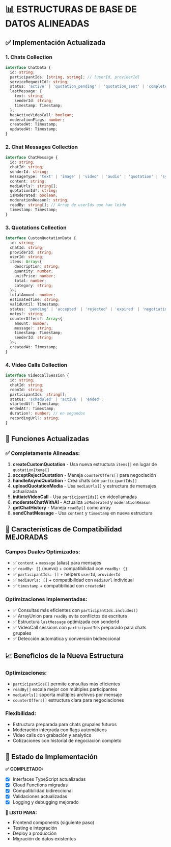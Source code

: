 # 📊 **ESTRUCTURAS DE BASE DE DATOS ALINEADAS**

## ✅ **Implementación Actualizada**

### **1. Chats Collection**
```typescript
interface ChatData {
  id: string;
  participantIds: [string, string]; // [userId, providerId]
  serviceRequestId?: string;
  status: 'active' | 'quotation_pending' | 'quotation_sent' | 'completed' | 'closed';
  lastMessage: {
    text: string;
    senderId: string;
    timestamp: Timestamp;
  };
  hasActiveVideoCall: boolean;
  moderationFlags: number;
  createdAt: Timestamp;
  updatedAt: Timestamp;
}
```

### **2. Chat Messages Collection**
```typescript
interface ChatMessage {
  id: string;
  chatId: string;
  senderId: string;
  messageType: 'text' | 'image' | 'video' | 'audio' | 'quotation' | 'system';
  content: string;
  mediaUrls?: string[];
  quotationId?: string;
  isModerated: boolean;
  moderationReason?: string;
  readBy: string[]; // Array de userIds que han leído
  timestamp: Timestamp;
}
```

### **3. Quotations Collection**
```typescript
interface CustomQuotationData {
  id: string;
  chatId: string;
  providerId: string;
  userId: string;
  items: Array<{
    description: string;
    quantity: number;
    unitPrice: number;
    total: number;
    category: string;
  }>;
  totalAmount: number;
  estimatedTime: string;
  validUntil: Timestamp;
  status: 'pending' | 'accepted' | 'rejected' | 'expired' | 'negotiating';
  notes?: string;
  counterOffers?: Array<{
    amount: number;
    message?: string;
    timestamp: Timestamp;
    senderId: string;
  }>;
  createdAt: Timestamp;
}
```

### **4. Video Calls Collection**
```typescript
interface VideoCallSession {
  id: string;
  chatId: string;
  roomId: string;
  participantIds: string[];
  status: 'scheduled' | 'active' | 'ended';
  startedAt?: Timestamp;
  endedAt?: Timestamp;
  duration?: number; // en segundos
  recordingUrl?: string;
}
```

## 🔄 **Funciones Actualizadas**

### **✅ Completamente Alineadas:**
1. **createCustomQuotation** - Usa nueva estructura `items[]` en lugar de `quotationItems[]`
2. **acceptRejectQuotation** - Maneja `counterOffers[]` para negociación
3. **handleAsyncQuotation** - Crea chats con `participantIds[]`
4. **uploadQuotationMedia** - Usa `mediaUrls[]` y estructura de mensajes actualizada
5. **initiateVideoCall** - Usa `participantIds[]` en videollamadas
6. **moderateChatWithAI** - Actualiza `isModerated` y `moderationReason`
7. **getChatHistory** - Maneja `readBy[]` como array
8. **sendChatMessage** - Usa `content` y `timestamp` en nueva estructura

## 🔧 **Características de Compatibilidad MEJORADAS**

### **Campos Duales Optimizados:**
- ✅ `content` + `message` (alias) para mensajes
- ✅ `readBy: []` (nuevo) + compatibilidad con `readBy: {}`
- ✅ `participantIds: []` + helpers `userId`, `providerId`
- ✅ `mediaUrls: []` + compatibilidad con `mediaUrl` individual
- ✅ `timestamp` + compatibilidad con `createdAt`

### **Optimizaciones Implementadas:**
- ✅ Consultas más eficientes con `participantIds.includes()`
- ✅ ArrayUnion para `readBy` evita conflictos de escritura
- ✅ Estructura `lastMessage` optimizada con senderId
- ✅ VideoCall sessions con `participantIds` preparado para chats grupales
- ✅ Detección automática y conversión bidireccional

## 📈 **Beneficios de la Nueva Estructura**

### **Optimizaciones:**
- `participantIds[]` permite consultas más eficientes
- `readBy[]` escala mejor con múltiples participantes
- `mediaUrls[]` soporta múltiples archivos por mensaje
- `counterOffers[]` estructura clara para negociaciones

### **Flexibilidad:**
- Estructura preparada para chats grupales futuros
- Moderación integrada con flags automáticos
- Video calls con grabación y analytics
- Cotizaciones con historial de negociación completo

## 🚀 **Estado de Implementación**

**✅ COMPLETADO:**
- [x] Interfaces TypeScript actualizadas
- [x] Cloud Functions migradas
- [x] Compatibilidad bidireccional
- [x] Validaciones actualizadas
- [x] Logging y debugging mejorado

**🎯 LISTO PARA:**
- Frontend components (siguiente paso)
- Testing e integración
- Deploy a producción
- Migración de datos existentes